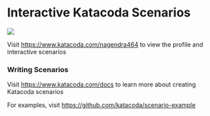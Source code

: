 # Interactive Katacoda Scenarios

[![](http://shields.katacoda.com/katacoda/nagendra464/count.svg)](https://www.katacoda.com/nagendra464 "Get your profile on Katacoda.com")

Visit https://www.katacoda.com/nagendra464 to view the profile and interactive scenarios

### Writing Scenarios
Visit https://www.katacoda.com/docs to learn more about creating Katacoda scenarios

For examples, visit https://github.com/katacoda/scenario-example
